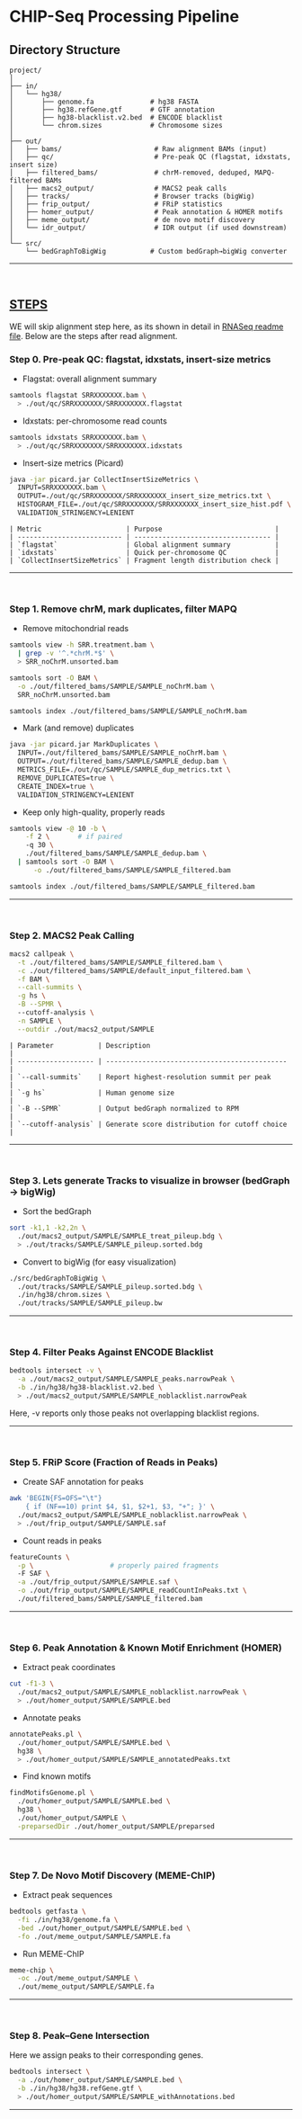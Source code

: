 # CHIP-Seq Processing Pipeline

## Directory Structure

```plaintext
project/
│
├── in/
│   └── hg38/
│       ├── genome.fa              # hg38 FASTA
│       ├── hg38.refGene.gtf       # GTF annotation
│       ├── hg38-blacklist.v2.bed  # ENCODE blacklist
│       └── chrom.sizes            # Chromosome sizes
│
├── out/
│   ├── bams/                       # Raw alignment BAMs (input)
│   ├── qc/                         # Pre-peak QC (flagstat, idxstats, insert size)
│   ├── filtered_bams/              # chrM-removed, deduped, MAPQ-filtered BAMs
│   ├── macs2_output/               # MACS2 peak calls
│   ├── tracks/                     # Browser tracks (bigWig)
│   ├── frip_output/                # FRiP statistics
│   ├── homer_output/               # Peak annotation & HOMER motifs
│   ├── meme_output/                # de novo motif discovery
│   └── idr_output/                 # IDR output (if used downstream)
│
└── src/
    └── bedGraphToBigWig           # Custom bedGraph→bigWig converter
```

<hr>
<br>

## <b><u>STEPS</u></b>
WE will skip alignment step here, as its shown in detail in [RNASeq readme file](Notebook/RNASeq/Readme.md). Below are the steps after read alignment. 

### Step 0. Pre-peak QC: flagstat, idxstats, insert-size metrics

- Flagstat: overall alignment summary

```bash
samtools flagstat SRRXXXXXXX.bam \
  > ./out/qc/SRRXXXXXXX/SRRXXXXXXX.flagstat
```

- Idxstats: per-chromosome read counts

```bash
samtools idxstats SRRXXXXXXX.bam \
  > ./out/qc/SRRXXXXXXX/SRRXXXXXXX.idxstats
```

- Insert-size metrics (Picard)

```bash
java -jar picard.jar CollectInsertSizeMetrics \
  INPUT=SRRXXXXXXX.bam \
  OUTPUT=./out/qc/SRRXXXXXXX/SRRXXXXXXX_insert_size_metrics.txt \
  HISTOGRAM_FILE=./out/qc/SRRXXXXXXX/SRRXXXXXXX_insert_size_hist.pdf \
  VALIDATION_STRINGENCY=LENIENT
```


```plaintext
| Metric                     | Purpose                            |
| -------------------------- | ---------------------------------- |
| `flagstat`                 | Global alignment summary           |
| `idxstats`                 | Quick per-chromosome QC            |
| `CollectInsertSizeMetrics` | Fragment length distribution check |
```

<hr>
<br>

### Step 1. Remove chrM, mark duplicates, filter MAPQ 
- Remove mitochondrial reads

```bash
samtools view -h SRR.treatment.bam \
  | grep -v '^.*chrM.*$' \
  > SRR_noChrM.unsorted.bam

samtools sort -O BAM \
  -o ./out/filtered_bams/SAMPLE/SAMPLE_noChrM.bam \
  SRR_noChrM.unsorted.bam

samtools index ./out/filtered_bams/SAMPLE/SAMPLE_noChrM.bam
```

- Mark (and remove) duplicates

```bash
java -jar picard.jar MarkDuplicates \
  INPUT=./out/filtered_bams/SAMPLE/SAMPLE_noChrM.bam \
  OUTPUT=./out/filtered_bams/SAMPLE/SAMPLE_dedup.bam \
  METRICS_FILE=./out/qc/SAMPLE/SAMPLE_dup_metrics.txt \
  REMOVE_DUPLICATES=true \
  CREATE_INDEX=true \
  VALIDATION_STRINGENCY=LENIENT
```

- Keep only high-quality, properly reads

```bash
samtools view -@ 10 -b \
    -f 2 \       # if paired
    -q 30 \      
    ./out/filtered_bams/SAMPLE/SAMPLE_dedup.bam \
  | samtools sort -O BAM \
      -o ./out/filtered_bams/SAMPLE/SAMPLE_filtered.bam

samtools index ./out/filtered_bams/SAMPLE/SAMPLE_filtered.bam
```

<hr>
<br>

### Step 2. MACS2 Peak Calling

```bash
macs2 callpeak \
  -t ./out/filtered_bams/SAMPLE/SAMPLE_filtered.bam \
  -c ./out/filtered_bams/SAMPLE/default_input_filtered.bam \
  -f BAM \
  --call-summits \
  -g hs \
  -B --SPMR \              
  --cutoff-analysis \
  -n SAMPLE \
  --outdir ./out/macs2_output/SAMPLE
```

```plaintext
| Parameter           | Description                                   |
| ------------------- | --------------------------------------------- |
| `--call-summits`    | Report highest-resolution summit per peak     |
| `-g hs`             | Human genome size                             |
| `-B --SPMR`         | Output bedGraph normalized to RPM             |
| `--cutoff-analysis` | Generate score distribution for cutoff choice |
```

<hr>
<br>

### Step 3. Lets generate Tracks to visualize in browser (bedGraph → bigWig)

- Sort the bedGraph

```bash
sort -k1,1 -k2,2n \
  ./out/macs2_output/SAMPLE/SAMPLE_treat_pileup.bdg \
  > ./out/tracks/SAMPLE/SAMPLE_pileup.sorted.bdg
```

- Convert to bigWig (for easy visualization)

```bash
./src/bedGraphToBigWig \
  ./out/tracks/SAMPLE/SAMPLE_pileup.sorted.bdg \
  ./in/hg38/chrom.sizes \
  ./out/tracks/SAMPLE/SAMPLE_pileup.bw
```

<hr>
<br>

### Step 4. Filter Peaks Against ENCODE Blacklist

```bash
bedtools intersect -v \
  -a ./out/macs2_output/SAMPLE/SAMPLE_peaks.narrowPeak \
  -b ./in/hg38/hg38-blacklist.v2.bed \
  > ./out/macs2_output/SAMPLE/SAMPLE_noblacklist.narrowPeak
```

Here, -v reports only those peaks not overlapping blacklist regions.

<hr>
<br>

### Step 5. FRiP Score (Fraction of Reads in Peaks)

- Create SAF annotation for peaks

```bash
awk 'BEGIN{FS=OFS="\t"} 
    { if (NF==10) print $4, $1, $2+1, $3, "+"; }' \
  ./out/macs2_output/SAMPLE/SAMPLE_noblacklist.narrowPeak \
  > ./out/frip_output/SAMPLE/SAMPLE.saf
```

- Count reads in peaks

```bash
featureCounts \
  -p \                   # properly paired fragments
  -F SAF \
  -a ./out/frip_output/SAMPLE/SAMPLE.saf \
  -o ./out/frip_output/SAMPLE/SAMPLE_readCountInPeaks.txt \
  ./out/filtered_bams/SAMPLE/SAMPLE_filtered.bam
```

<hr>
<br>

### Step 6. Peak Annotation & Known Motif Enrichment (HOMER)

- Extract peak coordinates

```bash
cut -f1-3 \
  ./out/macs2_output/SAMPLE/SAMPLE_noblacklist.narrowPeak \
  > ./out/homer_output/SAMPLE/SAMPLE.bed
```

- Annotate peaks

```bash
annotatePeaks.pl \
  ./out/homer_output/SAMPLE/SAMPLE.bed \
  hg38 \
  > ./out/homer_output/SAMPLE/SAMPLE_annotatedPeaks.txt
```

- Find known motifs

```bash
findMotifsGenome.pl \
  ./out/homer_output/SAMPLE/SAMPLE.bed \
  hg38 \
  ./out/homer_output/SAMPLE \
  -preparsedDir ./out/homer_output/SAMPLE/preparsed
```

<hr>
<br>

### Step 7. De Novo Motif Discovery (MEME-ChIP)

- Extract peak sequences

```bash
bedtools getfasta \
  -fi ./in/hg38/genome.fa \
  -bed ./out/homer_output/SAMPLE/SAMPLE.bed \
  -fo ./out/meme_output/SAMPLE/SAMPLE.fa
```

- Run MEME-ChIP

```bash
meme-chip \
  -oc ./out/meme_output/SAMPLE \
  ./out/meme_output/SAMPLE/SAMPLE.fa
```

<hr>
<br>

### Step 8. Peak–Gene Intersection
Here we assign peaks to their corresponding genes.

```bash
bedtools intersect \
  -a ./out/homer_output/SAMPLE/SAMPLE.bed \
  -b ./in/hg38/hg38.refGene.gtf \
  > ./out/homer_output/SAMPLE/SAMPLE_withAnnotations.bed
```

<hr>
<br>